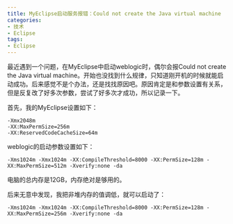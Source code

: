 ```yaml
---
title: MyEclipse启动服务报错：Could not create the Java virtual machine
categories:
- 技术
- Eclipse
tags:
- Eclipse
---
```


最近遇到一个问题，在MyEclipse中启动weblogic时，偶尔会报Could not create the Java virtual machine。开始也没找到什么规律，只知道刚开机的时候就能启动成功。后来感觉不是个办法，还是找找原因吧。原因肯定是和参数设置有关系，但是反复改了好多次参数，尝试了好多次才成功，所以记录一下。

首先，我的MyEclipse设置如下：

    -Xmx2048m
    -XX:MaxPermSize=256m
    -XX:ReservedCodeCacheSize=64m

weblogic的启动参数设置如下：

    -Xms1024m -Xmx1024m -XX:CompileThreshold=8000 -XX:PermSize=128m -XX:MaxPermSize=512m -Xverify:none -da

电脑的总内存是12GB，内存绝对是够用的。

后来无意中发现，我把非堆内存的值调低，就可以启动了：

    -Xms1024m -Xmx1024m -XX:CompileThreshold=8000 -XX:PermSize=128m -XX:MaxPermSize=256m -Xverify:none -da

